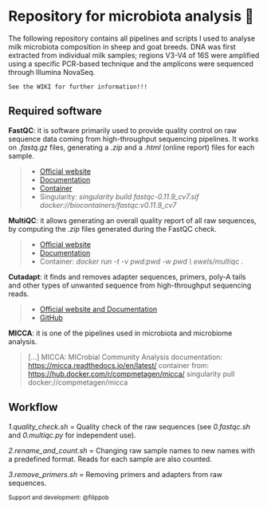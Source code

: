 # Repository for microbiota analysis 🦠
The following repository contains all pipelines and scripts I used to analyse milk microbiota composition in sheep and goat breeds. DNA was first extracted from individual milk samples; regions V3-V4 of 16S were amplified using a specific PCR-based technique and the amplicons were sequenced through Illumina NovaSeq.

```
See the WIKI for further information!!!
```

## Required software
**FastQC**: it is software primarily used to provide quality control on raw sequence data coming from high-throughput sequencing pipelines. It works on _.fastq.gz_ files, generating a _.zip_ and a _.html_ (online report) files for each sample.
> - [Official website](https://www.bioinformatics.babraham.ac.uk/projects/fastqc/)
> - [Documentation](https://raw.githubusercontent.com/s-andrews/FastQC/master/INSTALL.txt)
> - [Container](https://hub.docker.com/r/biocontainers/fastqc)
> - Singularity: _singularity build fastqc-0.11.9_cv7.sif docker://biocontainers/fastqc:v0.11.9_cv7_

**MultiQC**: it allows generating an overall quality report of all raw sequences, by computing the _.zip_ files generated during the FastQC check.
> - [Official website](https://multiqc.info/)
> - [Documentation](https://multiqc.info/docs/)
> - Container: _docker run -t -v pwd:pwd -w pwd \ ewels/multiqc ._

**Cutadapt**: it finds and removes adapter sequences, primers, poly-A tails and other types of unwanted sequence from high-throughput sequencing reads.
> - [Official website and Documentation](https://cutadapt.readthedocs.io/en/stable/index.html)
> - [GitHub](https://github.com/marcelm/cutadapt/)

**MICCA**: it is one of the pipelines used in microbiota and microbiome analysis. 
> [...]
> MICCA: MICrobial Community Analysis
> documentation: https://micca.readthedocs.io/en/latest/ container from: https://hub.docker.com/r/compmetagen/micca/
> singularity pull docker://compmetagen/micca





## Workflow
_1.quality_check.sh_  =  Quality check of the raw sequences (see _0.fastqc.sh_ and _0.multiqc.py_ for independent use).

_2.rename_and_count.sh_  =  Changing raw sample names to new names with a predefined format. Reads for each sample are also counted. 

_3.remove_primers.sh_  =  Removing primers and adapters from raw sequences. 


<sub>Support and development: @filippob<sub>

